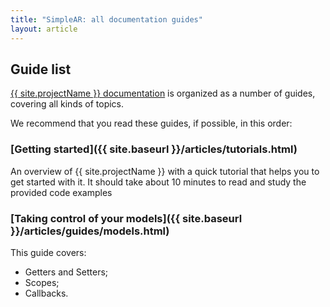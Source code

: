 ```yaml
---
title: "SimpleAR: all documentation guides"
layout: article
---
```


## Guide list

[{{ site.projectName }} documentation](https://github.com/Lebugg/SimpleAR) is organized as a number of guides, covering all kinds of topics.

We recommend that you read these guides, if possible, in this order:


###  [Getting started]({{ site.baseurl }}/articles/tutorials.html)

An overview of {{ site.projectName }} with a quick tutorial that helps you to
get started with it. It should take about 10 minutes to read and study the
provided code examples

### [Taking control of your models]({{ site.baseurl }}/articles/guides/models.html)

This guide covers:

 * Getters and Setters;
 * Scopes;
 * Callbacks.

